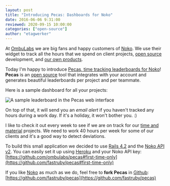 ```yaml
---
layout: post
title: "Introducing Pecas: Dashboards for Noko"
date: 2016-06-06 9:31:00
reviewed: 2020-09-15 10:00:00
categories: ["open-source"]
author: "etagwerker"
---
```


At [OmbuLabs](https://www.ombulabs.com) we are big fans and happy customers
of [Noko](https://nokotime.com/). We use their widget to track all the
hours that we spend on client projects,
[open source](https://www.ombulabs.com/#open-source) development, and
[our own products](https://www.ombulabs.com/#products).

Today I'm happy to introduce [Pecas, time tracking leaderboards for Noko](http://fastruby.github.io/pecas/)! **Pecas** is an
[open source](http://github.com/fastruby/pecas) tool that integrates with your
account and generates beautiful leaderboards per project and per teammate.

Here is a sample dashboard for all your projects:

<img src="/blog/assets/images/pecas_by_project.jpg" alt="A sample leaderboard in the Pecas web interface" class="full-img">

On top of that, it will send you an *email alert* if you haven't tracked any hours
during a work day. If it's a holiday, it won't bother you. :)

<!--more-->

I like to check it out every week to see if we are on track for our [time and material](https://www.ombulabs.com/blog/software-development/time-and-material.html)
projects. We need to work 40 hours per week for some of our clients and it's a
good way to detect deviations.

To build this small application we decided to use
[Rails 4.2](http://rubyonrails.org/) and the
[Noko API v2](https://developer.nokotime.com/). You can easily
set it up using [Heroku](http://heroku.com) and your Noko API key: [https://github.com/ombulabs/pecas#first-time-only](https://github.com/fastruby/pecas#first-time-only)

If you like [Noko](https://nokotime.com/) as much as we do, feel free to
**fork Pecas** in [Github](https://github.com/fastruby): [https://github.com/fastruby/pecas](https://github.com/fastruby/pecas)
